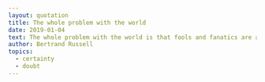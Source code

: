 ```yaml
---
layout: quotation
title: The whole problem with the world
date: 2019-01-04
text: The whole problem with the world is that fools and fanatics are always so certain of themselves, and wiser people so full of doubts.
author: Bertrand Russell
topics:
  - certainty
  - doubt
---
```

